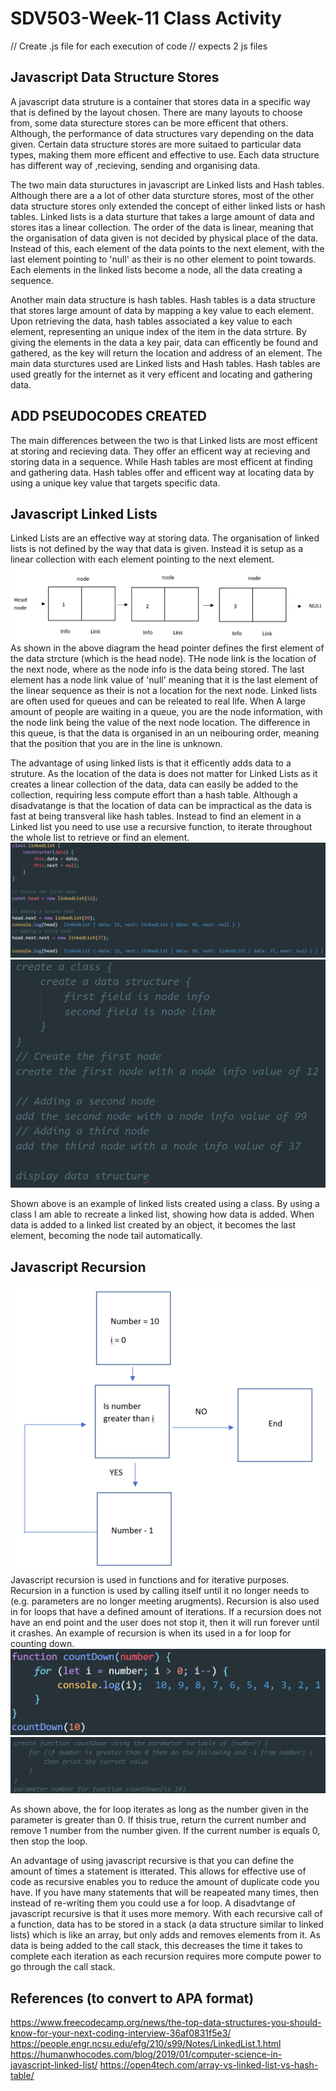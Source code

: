 # SDV503-Week-11 Class Activity
// Create .js file for each execution of code
// expects 2 js files
## Javascript Data Structure Stores
A javascript data struture is a container that stores data in a specific way that is defined by the layout chosen. There are many layouts to choose from, some data sturecture stores can be more efficent that others. Although, the performance of data structures vary depending on the data given. Certain data structure stores are more suitaed to particular data types, making them more efficent and effective to use. Each data structure has different way of ,recieving, sending and organising data.  

The two main data stuructures in javascript are Linked lists and Hash tables. Although there are a a lot of other data sturcture stores, most of the other data structure stores only extended the concept of either linked lists or hash tables. Linked lists is a data sturture that takes a large amount of data and stores itas a linear collection. The order of the data is linear, meaning that the organisation of data given is not decided by physical place of the data. Instead of this, each element of the data points to the next element, with the last element pointing to 'null' as their is no other element to point towards. Each elements in the linked lists become a node, all the data creating a sequence.

Another main data structure is hash tables. Hash tables is a data structure that stores large amount of data by mapping a key value to each element. Upon retrieving the data, hash tables associated a key value to each element, representing an unique index of the item in the data strture. By giving the elements in the data  a key pair, data can efficently be found and gathered, as the key will return the location and address of an element.
The main data sturctures used are Linked lists and Hash tables. Hash tables are used greatly for the internet as it very efficent and locating and gathering data.

## ADD PSEUDOCODES CREATED
The main differences between the two is that Linked lists are most efficent at storing and recieving data. They offer an efficent way at recieving and storing data in a sequence. While Hash tables are most efficent at finding and gathering data. Hash tables offer and efficent way at locating data by using a unique key value that targets specific data.

## Javascript Linked Lists
Linked Lists are an effective way at storing data. The organisation of linked lists is not defined by the way that data is given. Instead it is setup as a linear collection with each element pointing to the next element.
![Image of Code](https://github.com/travisbyr/SDV503-Week-11/blob/master/linkedListDia.png)
As shown in the above diagram the head pointer defines the first element of the data strcture (which is the head node). THe node link is the location of the next node, where as the node info is the data being stored. The last element has a node link value of 'null' meaning that it is the last element of the linear sequence as their is not a location for the next node. Linked lists are often used for queues and can be releated to real life. When A large amount of people are waiting in a queue, you are the node information, with the node link being the value of the next node location. The difference in this queue, is that the data is organised in an un neibouring order, meaning that the position that you are in the line is unknown.  

The advantage of using linked lists is that it efficently adds data to a struture. As the location of the data is does not matter for Linked Lists as it creates a linear collection of the data, data can easily be added to the collection, requiring less compute effort than a hash table. Although a disadvatange is that the location of data can be impractical as the data is fast at being transveral like hash tables. Instead to find an element in a Linked list you need to use use a recursive function, to iterate throughout the whole list to retrieve or find an element. 
![Image of Code](https://github.com/travisbyr/SDV503-Week-11/blob/master/linkedListEx.png)
![Image of Code](https://github.com/travisbyr/SDV503-Week-11/blob/master/linkedListPsu.png)

Shown above is an example of linked lists created using a class. By using a class I am able to recreate a linked list, showing how data is added. When data is added to a linked list created by an object, it becomes the last element, becoming the node tail automatically. 

## Javascript Recursion 
![Image of Code](https://github.com/travisbyr/SDV503-Week-11/blob/master/recursiveDia.png)
Javascript recursion is used in functions and for iterative purposes. Recursion in a function is used by calling itself until it no longer needs to (e.g. parameters are no longer meeting arugments). Recursion is also used in for loops that have a defined amount of iterations. If a recursion does not have an end point and the user does not stop it, then it will run forever until it crashes. An example of recursion is when its used in a for loop for counting down.
![Image of Code](https://github.com/travisbyr/SDV503-Week-11/blob/master/recursiveEx.png)
![Image of Code](https://github.com/travisbyr/SDV503-Week-11/blob/master/recursivePsu.png)

As shown above, the for loop iterates as long as the number given in the parameter is greater than 0. If thisis true, return the current number and remove 1 number from the number given. If the current number is equals 0, then stop the loop. 

An advantage of using javascript recursive is that you can define the amount of times a statement is itterated. This allows for effective use of code as recursive enables you to reduce the amount of duplicate code you have. If you have many statements that will be reapeated many times, then instead of re-writing them you could use a for loop. A disadvtange of javascript recursive is that it uses more memory. With each recursive call of a function, data has to be stored in a stack (a data structure similar to linked lists) which is like an array, but only adds and removes elements from it. As data is being added to the call stack, this decreases the time it takes to complete each iteration as each recursion requires more compute power to go through the call stack.    

## References (to convert to APA format)
https://www.freecodecamp.org/news/the-top-data-structures-you-should-know-for-your-next-coding-interview-36af0831f5e3/
https://people.engr.ncsu.edu/efg/210/s99/Notes/LinkedList.1.html
https://humanwhocodes.com/blog/2019/01/computer-science-in-javascript-linked-list/
https://open4tech.com/array-vs-linked-list-vs-hash-table/
